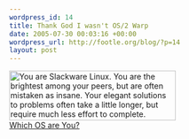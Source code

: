 ```yaml
--- 
wordpress_id: 14
title: Thank God I wasn't OS/2 Warp
date: 2005-07-30 00:03:16 +00:00
wordpress_url: http://footle.org/blog/?p=14
layout: post
---
```

<a href="http://bbspot.com/News/2003/01/os_quiz.php"><img src="http://www.bbspot.com/public/images/News_Features/2003/01/os_quiz/slackware.jpg" width="300" height="90" border="0" alt="You are Slackware Linux. You are the brightest among your peers, but are often mistaken as insane.  Your elegant solutions to problems often take a little longer, but require much less effort to complete."/>
<br />
Which OS are You?</a>

